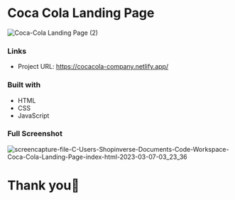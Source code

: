 # Coca Cola Landing Page


  
 
![Coca-Cola Landing Page (2)](https://user-images.githubusercontent.com/76779409/223683280-e5173041-bf8a-40ed-84b4-83153a691834.png)

### Links
- Project URL: https://cocacola-company.netlify.app/

### Built with
- HTML
- CSS
- JavaScript

### Full Screenshot
![screencapture-file-C-Users-Shopinverse-Documents-Code-Workspace-Coca-Cola-Landing-Page-index-html-2023-03-07-03_23_36](https://user-images.githubusercontent.com/76779409/223683708-20a394ba-6ec6-42ff-9808-1795d9eaa6cd.png)


# Thank you🥳
